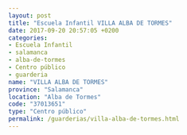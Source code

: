 ```yaml
---
layout: post
title: "Escuela Infantil VILLA ALBA DE TORMES"
date: 2017-09-20 20:57:05 +0200
categories:
- Escuela Infantil
- salamanca
- alba-de-tormes
- Centro público
- guarderia
name: "VILLA ALBA DE TORMES"
province: "Salamanca"
location: "Alba de Tormes"
code: "37013651"
type: "Centro público"
permalink: /guarderias/villa-alba-de-tormes.html
---
```

